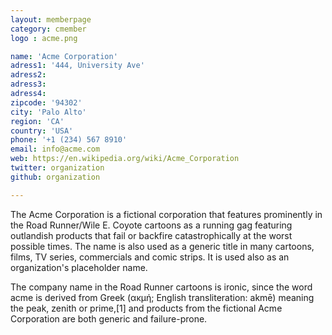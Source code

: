 ```yaml
---
layout: memberpage
category: cmember
logo : acme.png

name: 'Acme Corporation'
adress1: '444, University Ave'
adress2: 
adress3: 
adress4: 
zipcode: '94302'
city: 'Palo Alto'
region: 'CA'
country: 'USA'
phone: '+1 (234) 567 8910'
email: info@acme.com
web: https://en.wikipedia.org/wiki/Acme_Corporation
twitter: organization
github: organization

---
```

The Acme Corporation is a fictional corporation that features prominently in the Road Runner/Wile E. Coyote cartoons as a running gag featuring outlandish products that fail or backfire catastrophically at the worst possible times. The name is also used as a generic title in many cartoons, films, TV series, commercials and comic strips. It is used also as an organization's placeholder name.

<!--more-->

The company name in the Road Runner cartoons is ironic, since the word acme is derived from Greek (ακμή; English transliteration: akmē) meaning the peak, zenith or prime,[1] and products from the fictional Acme Corporation are both generic and failure-prone.